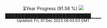 <p align="center">
⏳Year Progress (91.58 %) <img src="https://file5s.ratemyserver.net/mobs/1062.gif"><br>
███████████████████████████▁▁▁ <br>
<sub>Updated: Fri, 01 Dec 2023 06:03:03 GMT</sub>
</p>

